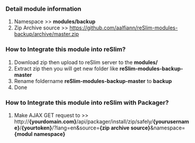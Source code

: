 ### Detail module information

1. Namespace >> **modules/backup**
2. Zip Archive source >> 
    https://github.com/aalfiann/reSlim-modules-backup/archive/master.zip

### How to Integrate this module into reSlim?

1. Download zip then upload to reSlim server to the **modules/**
2. Extract zip then you will get new folder like **reSlim-modules-backup-master**
3. Rename foldername **reSlim-modules-backup-master** to **backup**
4. Done

### How to Integrate this module into reSlim with Packager?

1. Make AJAX GET request to >>
    http://**{yourdomain.com}**/api/packager/install/zip/safely/**{yourusername}**/**{yourtoken}**/?lang=en&source=**{zip archive source}**&namespace=**{modul namespace}**